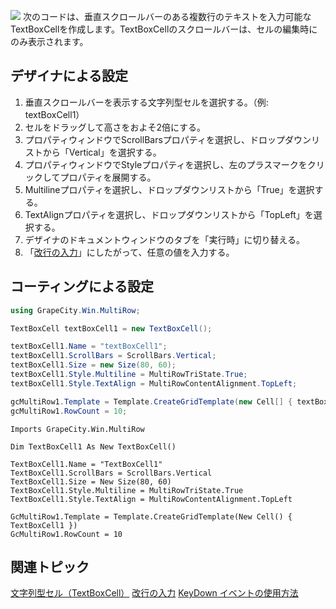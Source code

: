 ![](/DOCUMENT_SITE_LINK_PREFIX_HERE/document-site-files/images/f148c511-6e98-4b55-9904-150a375d5825/images/userguide/celltype_textboxcell_vscrollbar.png)
次のコードは、垂直スクロールバーのある複数行のテキストを入力可能なTextBoxCellを作成します。TextBoxCellのスクロールバーは、セルの編集時にのみ表示されます。

## デザイナによる設定

1. 垂直スクロールバーを表示する文字列型セルを選択する。（例: textBoxCell1）
2. セルをドラッグして高さをおよそ2倍にする。
3. プロパティウィンドウでScrollBarsプロパティを選択し、ドロップダウンリストから「Vertical」を選択する。
4. プロパティウィンドウでStyleプロパティを選択し、左のプラスマークをクリックしてプロパティを展開する。
5. Multilineプロパティを選択し、ドロップダウンリストから「True」を選択する。
6. TextAlignプロパティを選択し、ドロップダウンリストから「TopLeft」を選択する。
7. デザイナのドキュメントウィンドウのタブを「実行時」に切り替える。
8. 「[改行の入力](gcdocsite__documentlink?toc-item-id=67a9ebdf-4cb6-43b9-8add-4f648899ddcb)」にしたがって、任意の値を入力する。

## コーティングによる設定

```csharp
using GrapeCity.Win.MultiRow;

TextBoxCell textBoxCell1 = new TextBoxCell();

textBoxCell1.Name = "textBoxCell1";
textBoxCell1.ScrollBars = ScrollBars.Vertical;
textBoxCell1.Size = new Size(80, 60);
textBoxCell1.Style.Multiline = MultiRowTriState.True;
textBoxCell1.Style.TextAlign = MultiRowContentAlignment.TopLeft;

gcMultiRow1.Template = Template.CreateGridTemplate(new Cell[] { textBoxCell1 });
gcMultiRow1.RowCount = 10;
```

```vbnet
Imports GrapeCity.Win.MultiRow

Dim TextBoxCell1 As New TextBoxCell()

TextBoxCell1.Name = "TextBoxCell1"
TextBoxCell1.ScrollBars = ScrollBars.Vertical
TextBoxCell1.Size = New Size(80, 60)
TextBoxCell1.Style.Multiline = MultiRowTriState.True
TextBoxCell1.Style.TextAlign = MultiRowContentAlignment.TopLeft

GcMultiRow1.Template = Template.CreateGridTemplate(New Cell() { TextBoxCell1 })
GcMultiRow1.RowCount = 10
```

## 関連トピック

[文字列型セル（TextBoxCell）](gcdocsite__documentlink?toc-item-id=1b6c7280-45b3-4c45-a239-a64c1bdd0242)
[改行の入力](gcdocsite__documentlink?toc-item-id=67a9ebdf-4cb6-43b9-8add-4f648899ddcb)
[KeyDown イベントの使用方法](gcdocsite__documentlink?toc-item-id=1f9249c6-d90c-43ac-9b36-679b7ef5e7db)